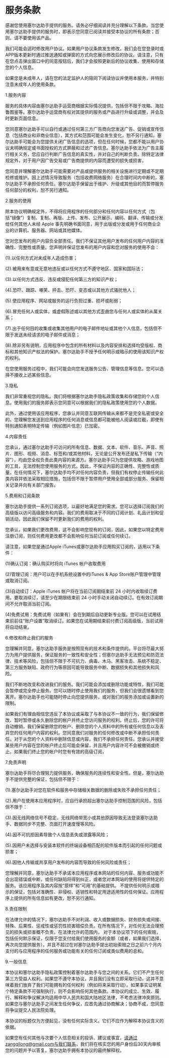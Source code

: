  # 服务条款

  感谢您使用塞尔达助手提供的服务。请务必仔细阅读并充分理解以下条款。当您使用塞尔达助手提供的服务时，即表示您同意已阅读并接受本协议的所有条款；否则，请不要使用该产品。

  我们可能会适时修改用户协议。如果用户协议条款发生修改，我们会在您登录时或APP版本更新时通过推送通知或弹窗的方式向您展示修改后的协议。请注意，只有在您点击弹出窗口中的同意按钮后，我们才会按照更新后的协议收集、使用和存储您的个人信息。

  如果您是未成年人，请在您的法定监护人的陪同下阅读协议并使用本服务，并特别注意未成年人的使用条款。

  1.服务内容

  服务的具体内容由塞尔达助手运营商根据实际情况提供，包括但不限于攻略、海拉鲁图鉴等。塞尔达助手运营商有权对其提供的服务或产品进行升级或调整，并会及时更新页面信息。

  您同意塞尔达助手可以自行或通过任何第三方广告商向您发送广告、促销或宣传信息（包括商业和非商业信息），其方式和范围可能会发生变化，恕不另行通知。塞尔达助手可能会为您提供关闭广告信息的选项，但在任何时候，您都不能以用户协议未明确规定或书面授权的方式屏蔽和过滤广告信息。塞尔达助手依法为广告主履行相关义务，您应自行判断广告信息的真实性，并对自己的判断负责。除特定法律规定外，对于用户因广告交易或广告商提供的内容而遭受的损失或损害，

  您同意并理解塞尔达助手可能需要对产品或提供服务的相关设施进行定期或不定期检修或维护。因上述情况导致服务（包括收费网络服务）在合理时间内中断的，塞尔达助手不承担任何责任。塞尔达助手保留出于维护、升级或其他目的而暂停服务任何部分的权利，恕不另行通知。

  2.服务的使用

  除本协议明确规定外，不得将应用程序的任何部分和任何内容以任何方式（包括“镜像”）复制、复制、再版、上传、发布、公开展示、编码、翻译、传输或分发给任何其他人未经 Apple 事先明确书面同意，用于出版或分发或用于任何商业企业的计算机、服务器、网站或其他媒体。

  您对您发布的用户内容负全部责任。我们不保证其他用户发布的任何用户内容的准确性、完整性或质量。您声明并保证您发布的用户内容和您对服务的使用不会：

  (1).以任何方式对未成年人造成伤害；

  (2).被用来有意或无意地违反或以任何方式不遵守地区、国家和国际法；

  (3).以任何方式违反、违反或侵犯任何第三方的知识产权；

  (4).恐吓、跟踪、嘲笑、抨击、恐吓、变态或以其他方式骚扰他人；

  (5).使应用程序、网站或服务的运行负担过重、损坏或削弱；

  (6).冒充任何人或实体，或虚假陈述或以其他方式歪曲您与任何人或实体的从属关系；

  (7).出于任何目的收集或收集其他用户的电子邮件地址或其他个人信息，包括但不限于发送未经请求的电子邮件或消息；

  (8).除非另有说明，应用程序中包含的所有材料以及内容安排和选择均受版权、商标和其他知识产权法的保护。塞尔达助手不授予任何明示或暗示的使用该知识产权的权利。

  在您使用服务过程中，我们可能会向您发送服务公告、管理信息等信息。您可以选择不接收上述某些信息。

  3.隐私

  我们非常重视您的隐私。我们将根据塞尔达助手隐私政策收集和存储您的个人信息。使用我们的服务即表示您同意可以根据我们的隐私政策使用您的个人数据。

  此外，通过使用该应用程序，您承认并同意互联网传输从来都不是完全私密或安全的。您理解您发送到应用程序的任何消息或信息都可能被他人阅读或拦截，即使有特别通知表明特定传输（例如图片信息）已加密。

  4.内容责任

  您承认，通过塞尔达助手可访问的所有信息、数据、文本、软件、音乐、声音、照片、图形、视频、消息、标签和/或其他材料，无论是公开发布还是私下传输（“内容”），均由您全权负责此类内容的来源方。塞尔达助手只为您提供攻略、游戏地图的工具，无法控制您使用服务的方式。因此，不保证内容的正确性、完整性或质量。在任何情况下，塞尔达助手均不对任何内容负责，但我们有权停止传输任何此类内容并依法采取相应措施，包括但不限于暂停用户使用全部或部分服务、保留相关记录并向有关部门报告。

  5.费用和订阅条款

  塞尔达助手提供一系列订阅选项，以最好地满足您的需求。您可以选择订阅我们的高级版以访问高级服务和内容。我们的费用取决于不同的订阅计划、礼品计划和促销活动，因此我们保留不时更新我们的费用的权利。

  您承认，如果我们更改费用，这不会影响您现有的订阅，因此，如果您以特定费用注册订阅，则任何费用更改都不会影响任何当前订阅或任何续订。

  请注意，如果您是通过Apple iTunes或塞尔达助手应用购买订阅的，适用以下条件：

  (1)确认订阅：确认购买时将向 iTunes 帐户收取费用

  (2)管理订阅：用户可以在手机系统设置中的iTunes & App Store账户管理中管理或取消订阅。

  (3)自动续订：Apple iTunes 帐户将在当前订阅期结束前 24 小时内收取续订费用。要取消续订，请至少在期限结束前 24 小时手动关闭自动续订。在有效订阅期间不允许取消当前订阅。

  (4)免费试用：免费试用（如果有）会在到期后自动更新专业版。您可以在试用结束前前往“账户设置”取消续订。如果您在试用期结束前付费订阅高级版，当前试用将自动结束。

  6.修改和终止我们的服务

  您理解并同意，塞尔达助手服务是按照现有的技术和条件提供的。平台将尽最大努力为用户提供服务，保证服务的一致性和安全性；但塞尔达助手无法预见和防范法律、技术等风险，包括但不限于不可抗力、病毒、木马、黑客攻击、系统不稳定、第三方服务缺陷、政府行为等原因可能导致服务中断、数据损失和其他损失和风险。

  我们不断地改变和改进我们的服务。我们可能会添加或删除功能或特性，我们可能会暂停或完全停止服务。您可以随时停止使用我们的服务，但我们会很遗憾看到您离开。塞尔达助手也可能随时停止向您提供服务，或对我们的服务添加或设置新的限制。

  如果我们有理由相信您违反了本协议或采取了与本协议不一致的行为，我们保留修改、暂时暂停或永久删除您的帐户并终止您访问服务的权利。终止后，您的许可将自动撤销，我们保留删除您的帐户、删除您的个人资料中的所有或任何信息以及丢弃您的任何用户内容的权利。您同意我们对服务的任何修改或中断不承担任何责任。对于从您的个人资料中删除信息或内容，我们不承担任何责任。您承认并接受某些用户内容在您的帐户终止后可能会保留，并且用户内容许可不会被撤销或终止。如果我们终止您的帐户时您有有效的高级订阅，

  7.免责声明

  塞尔达助手将尽合理努力提供服务，确保服务的连续性和安全性。但是，塞尔达助手不提供完整的保证，包括但不限于：

  (1).塞尔达助手对您在软件和服务中存储相关数据的删除或失败不承担任何责任；

  (2).用户在使用本应用程序时，应自行承担超出塞尔达助手控制范围的风险，包括但不限于：

  (3).因无线网络信号不稳定、无线网络带宽小或其他原因导致无法登录塞尔达助手、数据同步不完整、页面打开速度慢等风险。

  (4).因不可抗拒因素导致个人信息丢失或泄露等风险；

  (5).因用户未选择与安装本软件的终端设备相匹配的软件版本而引起的任何问题或损害；

  (6).因他人传输或共享用户发布的内容而导致的任何风险或责任；

  您理解并同意，塞尔达助手不承诺本应用程序或本网站的任何内容、服务或功能不会出现错误或中断，或任何缺陷将得到纠正，或者您对本网站的使用将提供特定的服务。该应用程序及其内容按“原样”和“可用”的基础提供。 不提供任何明示或暗示的保证，包括对准确性、非侵权、适销性和特定用途适用性的任何保证。应用程序上提供的所有信息如有更改，恕不另行通知。

  8.责任限制

  在法律允许的情况下，塞尔达助手不对利润、收入或数据损失、财务损失或间接、特殊、后果性、惩戒性或惩罚性损害赔偿负责。在所有情况下，对任何无法合理预见的损失或损害概不负责。在法律允许的范围内， 对于本协议项下的任何索赔，包括任何默示保证，仅限于您支付给我们使用服务的金额（或者，如果我们选择，再次向您提供服务）。并且不超过在对塞尔达助手提出初始索赔之日之前六个月内支付的与应用程序的任何服务或功能有关的任何订阅或类似费用的总和。

  9.一般信息

  本协议和塞尔达助手隐私政策控制着塞尔达助手与您之间的关系。它们不产生任何第三方受益人权利。如果您不遵守本协议，并且我们没有立即采取行动，这并不意味着我们放弃了我们可能拥有的任何权利（例如将来采取行动）。如果事实证明某个特定条款不可强制执行，则不会影响任何其他条款。本协议的成立、生效、履行、解释和争议解决均适用中华人民共和国大陆地区法律，不考虑法律冲突原则。如果您与塞尔达助手之间发生任何争议，应首先通过协商解决；协商不成，您同意将争议提交人民法院处理。

  本协议的标题仅为方便起见，没有任何实际含义。它们不应作为解释本协议含义的依据。

  如果您有任何其他与次要个人信息相关的投诉、建议或事宜，请通过zangqilong@gmail.com与我们联系，我们将在核实您的用户身份后30天内审核您的问题并予以答复。塞尔达助手拥有本协议的最终解释权。


